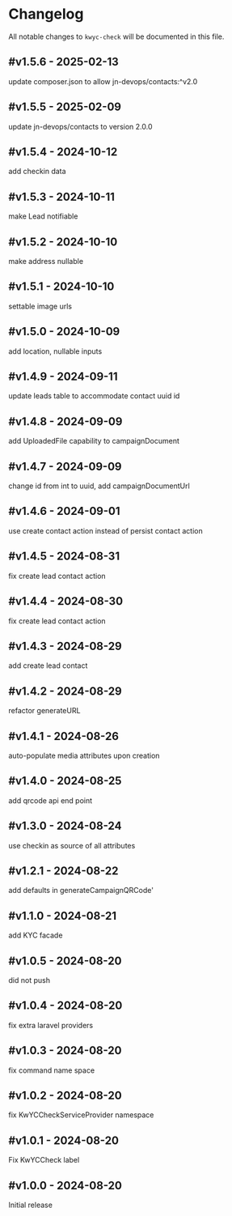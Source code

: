 # Changelog

All notable changes to `kwyc-check` will be documented in this file.

## #v1.5.6 - 2025-02-13

update composer.json to allow jn-devops/contacts:^v2.0

## #v1.5.5 - 2025-02-09

update jn-devops/contacts to version 2.0.0

## #v1.5.4 - 2024-10-12

add checkin data

## #v1.5.3 - 2024-10-11

make Lead notifiable

## #v1.5.2 - 2024-10-10

make address nullable

## #v1.5.1 - 2024-10-10

settable image urls

## #v1.5.0 - 2024-10-09

add location, nullable inputs

## #v1.4.9 - 2024-09-11

update leads table to accommodate contact uuid id

## #v1.4.8 - 2024-09-09

add UploadedFile capability to campaignDocument

## #v1.4.7 - 2024-09-09

change id from int to uuid, add campaignDocumentUrl

## #v1.4.6 - 2024-09-01

use create contact action instead of persist contact action

## #v1.4.5 - 2024-08-31

fix create lead contact action

## #v1.4.4 - 2024-08-30

fix create lead contact action

## #v1.4.3 - 2024-08-29

add create lead contact

## #v1.4.2 - 2024-08-29

refactor generateURL

## #v1.4.1 - 2024-08-26

auto-populate media attributes upon creation

## #v1.4.0 - 2024-08-25

add qrcode api end point

## #v1.3.0 - 2024-08-24

use checkin as source of all attributes

## #v1.2.1 - 2024-08-22

add defaults in generateCampaignQRCode'

## #v1.1.0 - 2024-08-21

add KYC facade

## #v1.0.5 - 2024-08-20

did not push

## #v1.0.4 - 2024-08-20

fix extra laravel providers

## #v1.0.3 - 2024-08-20

fix command name space

## #v1.0.2 - 2024-08-20

fix KwYCCheckServiceProvider namespace

## #v1.0.1 - 2024-08-20

Fix KwYCCheck label

## #v1.0.0 - 2024-08-20

Initial release
